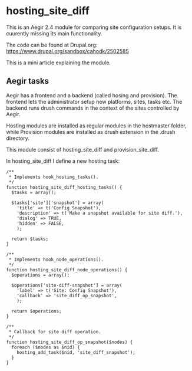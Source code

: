 # hosting_site_diff
This is an Aegir 2.4 module for comparing site configuration setups. It is cuurently missing its main functionality.

The code can be found at Drupal.org: https://www.drupal.org/sandbox/cahodk/2502585

This is a mini article explaining the module.

## Aegir tasks
Aegir has a frontend and a backend (called hosing and provision). The frontend lets the administrator setup new platforms, sites, tasks etc. The backend runs drush commands in the context of the sites controlled by Aegir.

Hosting modules are installed as regular modules in the hostmaster folder, while Provision modules are installed as drush extension in the .drush directory.

This module consist of hosting_site_diff and provision_site_diff.

In hosting_site_diff I define a new hosting task:

```
/**
 * Implements hook_hosting_tasks().
 */
function hosting_site_diff_hosting_tasks() {
  $tasks = array();

  $tasks['site']['snapshot'] = array(
    'title' => t('Config Snapshot'),
    'description' => t('Make a snapshot available for site diff.'),
    'dialog' => TRUE,
    'hidden' => FALSE,
    );

  return $tasks;
}

/**
 * Implements hook_node_operations().
 */
function hosting_site_diff_node_operations() {
  $operations = array();

  $operations['site-diff-snapshot'] = array(
    'label' => t('Site: Config Snapshot'),
    'callback' => 'site_diff_op_snapshot',
    );

  return $operations;
}

/**
 * Callback for site diff operation.
 */
function hosting_site_diff_op_snapshot($nodes) {
  foreach ($nodes as $nid) {
    hosting_add_task($nid, 'site_diff_snapshot');
  }
}
```
